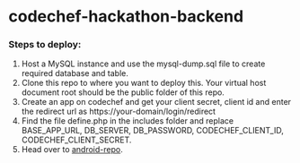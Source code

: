 # codechef-hackathon-backend

### Steps to deploy:
1. Host a MySQL instance and use the mysql-dump.sql file to create required database and table.
2. Clone this repo to where you want to deploy this. Your virtual host document root should be the public folder of this repo.
3. Create an app on codechef and get your client secret, client id and enter the redirect url as https://your-domain/login/redirect
4. Find the file define.php in the includes folder and replace BASE_APP_URL, DB_SERVER, DB_PASSWORD, CODECHEF_CLIENT_ID, CODECHEF_CLIENT_SECRET. 
5. Head over to [android-repo](https://github.com/pushkar-anand/codechef-hackthon-android.git). 
    